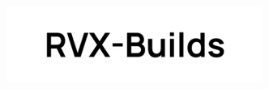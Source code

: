 <picture>
  <source 
    media="(prefers-color-scheme: dark)"
    srcset="https://raw.githubusercontent.com/IMXEren/rvx-builds/main/rvx-builds/logo_big_dark-bg.svg"
  >
  <img 
    alt="rvx-builds_logo"
    src="https://raw.githubusercontent.com/IMXEren/rvx-builds/main/rvx-builds/logo_big_light-bg.svg"
  >
</picture>